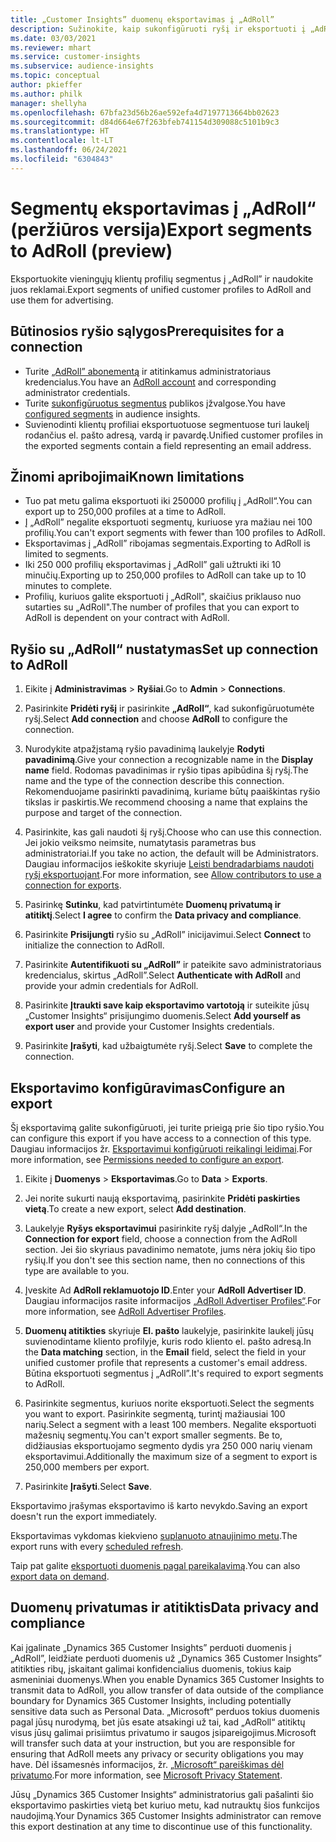 ```yaml
---
title: „Customer Insights” duomenų eksportavimas į „AdRoll”
description: Sužinokite, kaip sukonfigūruoti ryšį ir eksportuoti į „AdRoll“.
ms.date: 03/03/2021
ms.reviewer: mhart
ms.service: customer-insights
ms.subservice: audience-insights
ms.topic: conceptual
author: pkieffer
ms.author: philk
manager: shellyha
ms.openlocfilehash: 67bfa23d56b26ae592efa4d7197713664bb02623
ms.sourcegitcommit: d84d664e67f263bfeb741154d309088c5101b9c3
ms.translationtype: HT
ms.contentlocale: lt-LT
ms.lasthandoff: 06/24/2021
ms.locfileid: "6304843"
---
```

# <a name="export-segments-to-adroll-preview"></a><span data-ttu-id="cf37b-103">Segmentų eksportavimas į „AdRoll“ (peržiūros versija)</span><span class="sxs-lookup"><span data-stu-id="cf37b-103">Export segments to AdRoll (preview)</span></span>

<span data-ttu-id="cf37b-104">Eksportuokite vieningųjų klientų profilių segmentus į „AdRoll” ir naudokite juos reklamai.</span><span class="sxs-lookup"><span data-stu-id="cf37b-104">Export segments of unified customer profiles to AdRoll and use them for advertising.</span></span> 

## <a name="prerequisites-for-a-connection"></a><span data-ttu-id="cf37b-105">Būtinosios ryšio sąlygos</span><span class="sxs-lookup"><span data-stu-id="cf37b-105">Prerequisites for a connection</span></span>

-   <span data-ttu-id="cf37b-106">Turite [„AdRoll” abonementą](https://www.adroll.com/) ir atitinkamus administratoriaus kredencialus.</span><span class="sxs-lookup"><span data-stu-id="cf37b-106">You have an [AdRoll account](https://www.adroll.com/) and corresponding administrator credentials.</span></span>
-   <span data-ttu-id="cf37b-107">Turite [sukonfigūruotus segmentus](segments.md) publikos įžvalgose.</span><span class="sxs-lookup"><span data-stu-id="cf37b-107">You have [configured segments](segments.md) in audience insights.</span></span>
-   <span data-ttu-id="cf37b-108">Suvienodinti klientų profiliai eksportuotuose segmentuose turi laukelį rodančius el. pašto adresą, vardą ir pavardę.</span><span class="sxs-lookup"><span data-stu-id="cf37b-108">Unified customer profiles in the exported segments contain a field representing an email address.</span></span>

## <a name="known-limitations"></a><span data-ttu-id="cf37b-109">Žinomi apribojimai</span><span class="sxs-lookup"><span data-stu-id="cf37b-109">Known limitations</span></span>

- <span data-ttu-id="cf37b-110">Tuo pat metu galima eksportuoti iki 250000 profilių į „AdRoll“.</span><span class="sxs-lookup"><span data-stu-id="cf37b-110">You can export up to 250,000 profiles at a time to AdRoll.</span></span>
- <span data-ttu-id="cf37b-111">Į „AdRoll” negalite eksportuoti segmentų, kuriuose yra mažiau nei 100 profilių.</span><span class="sxs-lookup"><span data-stu-id="cf37b-111">You can't export segments with fewer than 100 profiles to AdRoll.</span></span> 
- <span data-ttu-id="cf37b-112">Eksportavimas į „AdRoll” ribojamas segmentais.</span><span class="sxs-lookup"><span data-stu-id="cf37b-112">Exporting to AdRoll is limited to segments.</span></span>
- <span data-ttu-id="cf37b-113">Iki 250 000 profilių eksportavimas į „AdRoll” gali užtrukti iki 10 minučių.</span><span class="sxs-lookup"><span data-stu-id="cf37b-113">Exporting up to 250,000 profiles to AdRoll can take up to 10 minutes to complete.</span></span> 
- <span data-ttu-id="cf37b-114">Profilių, kuriuos galite eksportuoti į „AdRoll", skaičius priklauso nuo sutarties su „AdRoll".</span><span class="sxs-lookup"><span data-stu-id="cf37b-114">The number of profiles that you can export to AdRoll is dependent on your contract with AdRoll.</span></span>

## <a name="set-up-connection-to-adroll"></a><span data-ttu-id="cf37b-115">Ryšio su „AdRoll“ nustatymas</span><span class="sxs-lookup"><span data-stu-id="cf37b-115">Set up connection to AdRoll</span></span>

1. <span data-ttu-id="cf37b-116">Eikite į **Administravimas** > **Ryšiai**.</span><span class="sxs-lookup"><span data-stu-id="cf37b-116">Go to **Admin** > **Connections**.</span></span>

1. <span data-ttu-id="cf37b-117">Pasirinkite **Pridėti ryšį** ir pasirinkite **„AdRoll“**, kad sukonfigūruotumėte ryšį.</span><span class="sxs-lookup"><span data-stu-id="cf37b-117">Select **Add connection** and choose **AdRoll** to configure the connection.</span></span>

1. <span data-ttu-id="cf37b-118">Nurodykite atpažįstamą ryšio pavadinimą laukelyje **Rodyti pavadinimą**.</span><span class="sxs-lookup"><span data-stu-id="cf37b-118">Give your connection a recognizable name in the **Display name** field.</span></span> <span data-ttu-id="cf37b-119">Rodomas pavadinimas ir ryšio tipas apibūdina šį ryšį.</span><span class="sxs-lookup"><span data-stu-id="cf37b-119">The name and the type of the connection describe this connection.</span></span> <span data-ttu-id="cf37b-120">Rekomenduojame pasirinkti pavadinimą, kuriame būtų paaiškintas ryšio tikslas ir paskirtis.</span><span class="sxs-lookup"><span data-stu-id="cf37b-120">We recommend choosing a name that explains the purpose and target of the connection.</span></span>

1. <span data-ttu-id="cf37b-121">Pasirinkite, kas gali naudoti šį ryšį.</span><span class="sxs-lookup"><span data-stu-id="cf37b-121">Choose who can use this connection.</span></span> <span data-ttu-id="cf37b-122">Jei jokio veiksmo neimsite, numatytasis parametras bus administratoriai.</span><span class="sxs-lookup"><span data-stu-id="cf37b-122">If you take no action, the default will be Administrators.</span></span> <span data-ttu-id="cf37b-123">Daugiau informacijos ieškokite skyriuje [Leisti bendradarbiams naudoti ryšį eksportuojant](connections.md#allow-contributors-to-use-a-connection-for-exports).</span><span class="sxs-lookup"><span data-stu-id="cf37b-123">For more information, see [Allow contributors to use a connection for exports](connections.md#allow-contributors-to-use-a-connection-for-exports).</span></span>

1. <span data-ttu-id="cf37b-124">Pasirinkę **Sutinku**, kad patvirtintumėte **Duomenų privatumą ir atitiktį**.</span><span class="sxs-lookup"><span data-stu-id="cf37b-124">Select **I agree** to confirm the **Data privacy and compliance**.</span></span>

1. <span data-ttu-id="cf37b-125">Pasirinkite **Prisijungti** ryšio su „AdRoll” inicijavimui.</span><span class="sxs-lookup"><span data-stu-id="cf37b-125">Select **Connect** to initialize the connection to AdRoll.</span></span>

1. <span data-ttu-id="cf37b-126">Pasirinkite **Autentifikuoti su „AdRoll”** ir pateikite savo administratoriaus kredencialus, skirtus „AdRoll”.</span><span class="sxs-lookup"><span data-stu-id="cf37b-126">Select **Authenticate with AdRoll** and provide your admin credentials for AdRoll.</span></span> 

1. <span data-ttu-id="cf37b-127">Pasirinkite **Įtraukti save kaip eksportavimo vartotoją** ir suteikite jūsų „Customer Insights“ prisijungimo duomenis.</span><span class="sxs-lookup"><span data-stu-id="cf37b-127">Select **Add yourself as export user** and provide your Customer Insights credentials.</span></span>

1. <span data-ttu-id="cf37b-128">Pasirinkite **Įrašyti**, kad užbaigtumėte ryšį.</span><span class="sxs-lookup"><span data-stu-id="cf37b-128">Select **Save** to complete the connection.</span></span>

## <a name="configure-an-export"></a><span data-ttu-id="cf37b-129">Eksportavimo konfigūravimas</span><span class="sxs-lookup"><span data-stu-id="cf37b-129">Configure an export</span></span>

<span data-ttu-id="cf37b-130">Šį eksportavimą galite sukonfigūruoti, jei turite prieigą prie šio tipo ryšio.</span><span class="sxs-lookup"><span data-stu-id="cf37b-130">You can configure this export if you have access to a connection of this type.</span></span> <span data-ttu-id="cf37b-131">Daugiau informacijos žr. [Eksportavimui konfigūruoti reikalingi leidimai](export-destinations.md#set-up-a-new-export).</span><span class="sxs-lookup"><span data-stu-id="cf37b-131">For more information, see [Permissions needed to configure an export](export-destinations.md#set-up-a-new-export).</span></span>

1. <span data-ttu-id="cf37b-132">Eikite į **Duomenys** > **Eksportavimas**.</span><span class="sxs-lookup"><span data-stu-id="cf37b-132">Go to **Data** > **Exports**.</span></span>

1. <span data-ttu-id="cf37b-133">Jei norite sukurti naują eksportavimą, pasirinkite **Pridėti paskirties vietą**.</span><span class="sxs-lookup"><span data-stu-id="cf37b-133">To create a new export, select **Add destination**.</span></span>

1. <span data-ttu-id="cf37b-134">Laukelyje **Ryšys eksportavimui** pasirinkite ryšį dalyje „AdRoll“.</span><span class="sxs-lookup"><span data-stu-id="cf37b-134">In the **Connection for export** field, choose a connection from the AdRoll section.</span></span> <span data-ttu-id="cf37b-135">Jei šio skyriaus pavadinimo nematote, jums nėra jokių šio tipo ryšių.</span><span class="sxs-lookup"><span data-stu-id="cf37b-135">If you don't see this section name, then no connections of this type are available to you.</span></span>

1. <span data-ttu-id="cf37b-136">Įveskite Ad **AdRoll reklamuotojo ID**.</span><span class="sxs-lookup"><span data-stu-id="cf37b-136">Enter your **AdRoll Advertiser ID**.</span></span> <span data-ttu-id="cf37b-137">Daugiau informacijos rasite informacijos [„AdRoll Advertiser Profiles“](https://help.adroll.com/hc/articles/212011838-Advertiser-Profiles).</span><span class="sxs-lookup"><span data-stu-id="cf37b-137">For more information, see [AdRoll Advertiser Profiles](https://help.adroll.com/hc/articles/212011838-Advertiser-Profiles).</span></span>

3. <span data-ttu-id="cf37b-138">**Duomenų atitikties** skyriuje **El. pašto** laukelyje, pasirinkite laukelį jūsų suvienodintame kliento profilyje, kuris rodo kliento el. pašto adresą.</span><span class="sxs-lookup"><span data-stu-id="cf37b-138">In the **Data matching** section, in the **Email** field, select the field in your unified customer profile that represents a customer's email address.</span></span> <span data-ttu-id="cf37b-139">Būtina eksportuoti segmentus į „AdRoll”.</span><span class="sxs-lookup"><span data-stu-id="cf37b-139">It's required to export segments to AdRoll.</span></span>

1. <span data-ttu-id="cf37b-140">Pasirinkite segmentus, kuriuos norite eksportuoti.</span><span class="sxs-lookup"><span data-stu-id="cf37b-140">Select the segments you want to export.</span></span> <span data-ttu-id="cf37b-141">Pasirinkite segmentą, turintį mažiausiai 100 narių.</span><span class="sxs-lookup"><span data-stu-id="cf37b-141">Select a segment with a least 100 members.</span></span> <span data-ttu-id="cf37b-142">Negalite eksportuoti mažesnių segmentų.</span><span class="sxs-lookup"><span data-stu-id="cf37b-142">You can't export smaller segments.</span></span> <span data-ttu-id="cf37b-143">Be to, didžiausias eksportuojamo segmento dydis yra 250 000 narių vienam eksportavimui.</span><span class="sxs-lookup"><span data-stu-id="cf37b-143">Additionally the maximum size of a segment to export is 250,000 members per export.</span></span> 

1. <span data-ttu-id="cf37b-144">Pasirinkite **Įrašyti**.</span><span class="sxs-lookup"><span data-stu-id="cf37b-144">Select **Save**.</span></span>

<span data-ttu-id="cf37b-145">Eksportavimo įrašymas eksportavimo iš karto nevykdo.</span><span class="sxs-lookup"><span data-stu-id="cf37b-145">Saving an export doesn't run the export immediately.</span></span>

<span data-ttu-id="cf37b-146">Eksportavimas vykdomas kiekvieno [suplanuoto atnaujinimo metu](system.md#schedule-tab).</span><span class="sxs-lookup"><span data-stu-id="cf37b-146">The export runs with every [scheduled refresh](system.md#schedule-tab).</span></span> 

<span data-ttu-id="cf37b-147">Taip pat galite [eksportuoti duomenis pagal pareikalavimą](export-destinations.md#run-exports-on-demand).</span><span class="sxs-lookup"><span data-stu-id="cf37b-147">You can also [export data on demand](export-destinations.md#run-exports-on-demand).</span></span> 


## <a name="data-privacy-and-compliance"></a><span data-ttu-id="cf37b-148">Duomenų privatumas ir atitiktis</span><span class="sxs-lookup"><span data-stu-id="cf37b-148">Data privacy and compliance</span></span>

<span data-ttu-id="cf37b-149">Kai įgalinate „Dynamics 365 Customer Insights” perduoti duomenis į „AdRoll”, leidžiate perduoti duomenis už „Dynamics 365 Customer Insights” atitikties ribų, įskaitant galimai konfidencialius duomenis, tokius kaip asmeniniai duomenys.</span><span class="sxs-lookup"><span data-stu-id="cf37b-149">When you enable Dynamics 365 Customer Insights to transmit data to AdRoll, you allow transfer of data outside of the compliance boundary for Dynamics 365 Customer Insights, including potentially sensitive data such as Personal Data.</span></span> <span data-ttu-id="cf37b-150">„Microsoft“ perduos tokius duomenis pagal jūsų nurodymą, bet jūs esate atsakingi už tai, kad „AdRoll“ atitiktų visus jūsų galimai prisiimtus privatumo ir saugos įsipareigojimus.</span><span class="sxs-lookup"><span data-stu-id="cf37b-150">Microsoft will transfer such data at your instruction, but you are responsible for ensuring that AdRoll meets any privacy or security obligations you may have.</span></span> <span data-ttu-id="cf37b-151">Dėl išsamesnės informacijos, žr. [„Microsoft“ pareiškimas dėl privatumo](https://go.microsoft.com/fwlink/?linkid=396732).</span><span class="sxs-lookup"><span data-stu-id="cf37b-151">For more information, see [Microsoft Privacy Statement](https://go.microsoft.com/fwlink/?linkid=396732).</span></span>

<span data-ttu-id="cf37b-152">Jūsų „Dynamics 365 Customer Insights“ administratorius gali pašalinti šio eksportavimo paskirties vietą bet kuriuo metu, kad nutrauktų šios funkcijos naudojimą.</span><span class="sxs-lookup"><span data-stu-id="cf37b-152">Your Dynamics 365 Customer Insights administrator can remove this export destination at any time to discontinue use of this functionality.</span></span>
